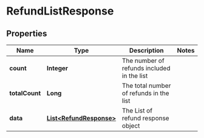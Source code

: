 

# RefundListResponse


## Properties

| Name | Type | Description | Notes |
|------------ | ------------- | ------------- | -------------|
|**count** | **Integer** | The number of refunds included in the list |  |
|**totalCount** | **Long** | The total number of refunds in the list |  |
|**data** | [**List&lt;RefundResponse&gt;**](RefundResponse.md) | The List of refund response object |  |



